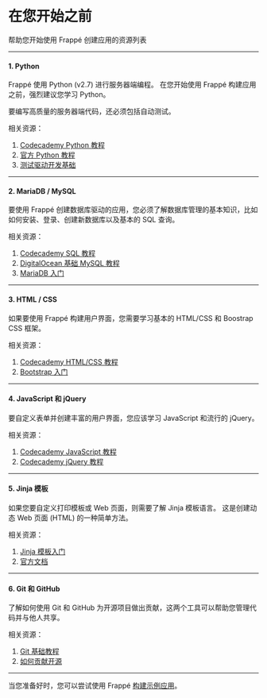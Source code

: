 # 在您开始之前

<p class="lead">帮助您开始使用 Frappé 创建应用的资源列表</p>

---

#### 1. Python

Frappé 使用 Python (v2.7) 进行服务器端编程。 在您开始使用 Frappé 构建应用之前，强烈建议您学习 Python。

要编写高质量的服务器端代码，还必须包括自动测试。

相关资源：

 1. [Codecademy Python 教程](https://www.codecademy.com/learn/python)
 1. [官方 Python 教程](https://docs.python.org/2.7/tutorial/index.html)
 1. [测试驱动开发基础](http://code.tutsplus.com/tutorials/beginning-test-driven-development-in-python--net-30137)

---

#### 2. MariaDB / MySQL

要使用 Frappé 创建数据库驱动的应用，您必须了解数据库管理的基本知识，比如如何安装、登录、创建新数据库以及基本的 SQL 查询。

相关资源：

 1. [Codecademy SQL 教程](https://www.codecademy.com/learn/learn-sql)
 1. [DigitalOcean 基础 MySQL 教程](https://www.digitalocean.com/community/tutorials/a-basic-mysql-tutorial)
 1. [MariaDB 入门](https://mariadb.com/kb/en/mariadb/documentation/getting-started/)

---

#### 3. HTML / CSS

如果要使用 Frappé 构建用户界面，您需要学习基本的 HTML/CSS 和 Boostrap CSS 框架。

相关资源：

 1. [Codecademy HTML/CSS 教程](https://www.codecademy.com/learn/learn-html-css)
 1. [Bootstrap 入门](https://getbootstrap.com/getting-started/)

---

#### 4. JavaScript 和 jQuery

要自定义表单并创建丰富的用户界面，您应该学习 JavaScript 和流行的 jQuery。


相关资源：

 1. [Codecademy JavaScript 教程](https://www.codecademy.com/learn/learn-javascript)
 1. [Codecademy jQuery 教程](https://www.codecademy.com/learn/jquery)
---

#### 5. Jinja 模板

如果您要自定义打印模板或 Web 页面，则需要了解 Jinja 模板语言。 这是创建动态 Web 页面 (HTML) 的一种简单方法。

相关资源：

 1. [Jinja 模板入门](https://realpython.com/blog/python/primer-on-jinja-templating/)
 1. [官方文档](http://jinja.pocoo.org/)

---

#### 6. Git 和 GitHub

了解如何使用 Git 和 GitHub 为开源项目做出贡献，这两个工具可以帮助您管理代码并与他人共享。

相关资源：

 1. [Git 基础教程](https://try.github.io)
 2. [如何贡献开源](https://opensource.guide/how-to-contribute/)

---

当您准备好时，您可以尝试使用 Frappé [构建示例应用](/docs/user/en/tutorial/app)。

